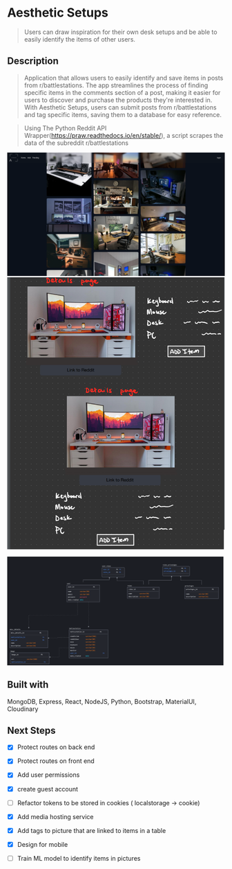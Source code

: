 
# Aesthetic Setups
>  Users can draw inspiration for their own desk setups and be able to easily identify the items of other users.

## Description
> Application that allows users to easily identify and save items in posts from r/battlestations. The app streamlines the process of finding specific items in the comments section of a post, making it easier for users to discover and purchase the products they're interested in. With Aesthetic Setups, users can submit posts from r/battlestations and tag specific items, saving them to a database for easy reference.

> Using The Python Reddit API Wrapper(https://praw.readthedocs.io/en/stable/), a script scrapes the data of the subreddit r/battlestations

![](public/images/aesthetic-preview.png)
![](public/images/wireframe2.png)

![](public/images/erd.png)

## Built with
MongoDB, Express, React, NodeJS, Python, Bootstrap, MaterialUI, Cloudinary

## Next Steps
- [x] Protect routes on back end

- [x] Protect routes on front end

- [x] Add user permissions

- [x] create guest account 

- [ ] Refactor tokens to be stored in cookies ( localstorage -> cookie)

- [x] Add media hosting service

- [x] Add tags to picture that are linked to items in a table

- [x] Design for mobile

- [ ] Train ML model to identify items in pictures
